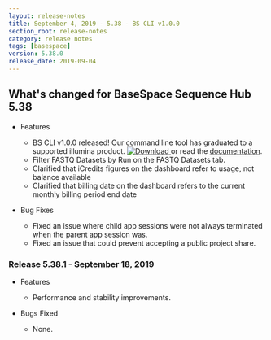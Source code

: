 ```yaml
---
layout: release-notes
title: September 4, 2019 - 5.38 - BS CLI v1.0.0
section_root: release-notes
category: release notes
tags: [basespace]
version: 5.38.0
release_date: 2019-09-04
---
```


## What's changed for BaseSpace Sequence Hub 5.38
- Features
  - BS CLI v1.0.0 released! Our command line tool has graduated to a supported illumina product. [ ![Download](https://api.bintray.com/packages/basespace/BaseSpaceCLI-EarlyAccess-BIN/latest/images/download.svg) ](https://bintray.com/basespace/BaseSpaceCLI-EarlyAccess-BIN/latest/_latestVersion#files) or read the [documentation](https://developer.basespace.illumina.com/docs/content/documentation/cli/cli-overview).
  - Filter FASTQ Datasets by Run on the FASTQ Datasets tab.
  - Clarified that iCredits figures on the dashboard refer to usage, not balance available
  - Clarified that billing date on the dashboard refers to the current monthly billing period end date


- Bug Fixes
  - Fixed an issue where child app sessions were not always terminated when the parent app session was.
  - Fixed an issue that could prevent accepting a public project share.

### Release 5.38.1 - September 18, 2019
- Features
  - Performance and stability improvements.

- Bugs Fixed
  - None.